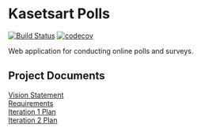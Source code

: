 
# Kasetsart Polls
[![Build Status](https://travis-ci.com/ttxking/ku-polls.svg?branch=master)](https://travis-ci.com/ttxking/ku-polls)
[![codecov](https://codecov.io/gh/ttxking/ku-polls/branch/master/graph/badge.svg)](https://codecov.io/gh/ttxking/ku-polls)

Web application for conducting online polls and surveys.

## Project Documents

[Vision Statement](../../wiki/Vision%20Statement)   
[Requirements](../../wiki/Requirements)    
[Iteration 1 Plan](../../wiki/Iteration%201%20Plan)    
[Iteration 2 Plan](../../wiki/Iteration%202%20Plan)


